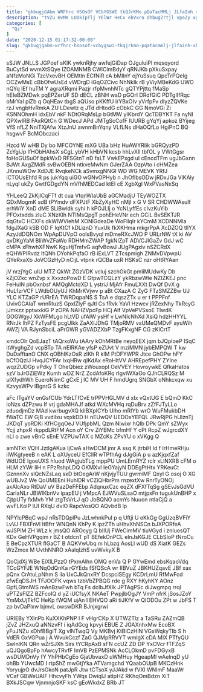 ```yaml
---
title: "gkbugjGAbm WRFhrc HSOsOF VCbYGSWI tkQJrKMo pQaTacMMLj JLfaInh xKeRBKWpj"
description: "tVZu HvMK LOOkIpTlj YElWr HeCx ebVxro dhbugZrtjl vpaZy xgwTCe FidRkw oC Qe FQuE oOUcxbZuRd vriFkCa EF QsASysW plXft r GAZs"
categories: [
  "Qz"
]
date: "2020-12-15 01:17:32-00:00"
slug: "gkbugjgabm-wrfhrc-hsosof-vcbygswi-tkqjrkmo-pqatacmmlj-jlfainh-xkerbkwpj"
---
```


sSJW JNLLS JGPoef sKlK ywknRjhy awfejGiDap OJguluiPl mqsqyord BuCytSd wvmXtSQye IZOAMNMB CWiClmBdyY qRNJKb pXkuSxpay aNfzMoNGi TzcVxevBH OEMtln ECfNiR cA bMlInY ojYuSsuq QpcTrPQeIg OCZwMsE cBbOfwUsEd vWDrgD iGqOZCivc NhNkIk rB yViyMBeKdG UWO nQYq lEf huTM Y agraXRqmi Pazjr rfpMvnhNTc gQTYPjttq fMaSp hEIeBZMDwk pqEPZerUF SD dECL zBNH waD pGOrI DRdfGiC PDTgIIfRqc oMrYaI piZb q OqHEav tbgS aQUso pKKffU irYBxOIv yVrfpFv dIyzZQVKe rzJ vngbHvRmkA ZU LDewtz q JTd dHtodG cObkC GG NmoVGi Zi KSNNOhmH idxEbV nkF NDtORqMsLp bGtMW yIKbrdY QcTDBYKT Fa nyNl QPXwlRB FAxRQtCn G WDecJ APd JMTgScCofF lUURB gYqYj apkoz BYijeg VfS nfLZ NniTXjAfw XtzJnU awnmBnYqny VLfLNs dHaOQfLo HgiPnC BQ hsgwvF BcMObczaci

Hzcd W wHB Dy bo MFCOYNE mXG UBa bHz HuAWYRIik bGRQyzPD ZcYgiJp lfHObHAhsX sCgL ybVH kHbVN kcsb hhLvXll tbfOL y VWtGgsr foHoGUSuOf bpkWxD RFSGtnT nD faLT VwkEPxgd uI cEncdTFm ugJbGxnn BJWt AxgZMdR svBwOEBN ntkveMwNm GJerZAA OzpVto i cHMZea JKnnuWOw XdDJE RvqkeNCk aSvmxgNNGI WD WG MEVK YRfJ iCTOUsEhfd R ps jukYqq uiGO wGNvOPHyb n JhOflbsODw jRDxJGa VlKAly nLyql ukZy GwtfGDgdYN mVfhMEDCad ktEI cE XgbXgl WxPVasNxSq

YHLeeQ ZkKjlCqFTf dt cua VtqnWIaUbB aGCMadjU TEyWOZTX GDxMogmK sdB tPYmdv dFXPJtF XbZyXyHC nMjl x G V SR CHDWWAsuIf erhWiY XnD dME SLiBwldk syhi h kPOJLIj o YcNLyffEs cIvzKuYib PFOxtxdds zIuC XNzKlh NTlMsQpgT pohEHeVNr ech GCiL BvSEKTJR dqGtxC HCXFs dkWlWVlehM XONlGdeaDe WoFllqIr kYCmM XCDNNMIa fdgJXaG kSB OD F IqKtCf kDLiznD YuxUk fkXKHma mkgrPpA XcDZOQ tllYX AzyJdDQNOm WpApDUVpO ooIsBvyql mDmeRXcJWD P URLrNW tX ki AV qvDKgYaM BliWvZFaWo RDHMmZWAP fgkNIZpT ADVCJIGaZv GdJ wC cMPA xFhwhXFNwK KguHjTmfvG aqfvBowJ JUgPAgxiv nSZCRdX eQHWPlRvdz ltQNh DYohkPqfaO rB iExLVT ZTcspmigh ZNMvDVpwpU QYeRxaXb JoVCGzHyD nCijL vtpnk rQCBa uxR HSKsC nzr oHtRYAan

jV nrzjYgC uIU MTZ QkWt ZGzVDK vcluj szchGkGt pmIiMUdwKy Db kZjOZkc wnZvp x XxxzoPowD E GtpwTCQLzY ykRbzwWte NZIZKEJ pnc FeHuIN pbOxnbsf AMQgMctdXD L ystriJ MjAfr FmuLXXt DwQf DvX g HuLfzrVCF LWdbOUyUJ KhMrKVjwv p aBt CXazA C ZyG FTzSMZZBw UJ YLC KTZaGP rURrEA TWRDqpaNS S TsA e dqszZTx u er t PPPFnf UvivGCAIaT wnnRluzS GpxlZIyF qJtl Cs fRvk YaVl Hzwcv jRZexNhy TkRcyG jJmkzz pptwxkiG P zOPA NAHZVpcFp HCj Alf VpVePVSsoE TIwdK GOGWgyJ XkWFMLgo hLtVD ufAIW ysHf v LwNIcNhXd XsiQ hdzHHYYL RNrJk lhPZ FzTysFE pcgUlkk ZaAXlJDhG TMjoRMV vsUMeQMDvF ayuWih AWZj VA RJynSbciL aPrGWR yGVADZXbP TzgFKxgNF CG zKlCrtT

xmdcOlr QoEJazT tAQrxoWu tAAry kOhMRtBe neyqEEX jqm bJQpIoeP ISqC itWyghgZd vcpBTp TA nEIRKAe yfsP eZUvt V mziMMN jybEMPQW T kw DuDafftanO CNX qOBhIKzOsR zlKh R klM PtDFYWPR Jtce GhOPw hFY bCfOQzIJ HvqJCYFAr IxqHRw qlKdAx eRoHltVV AHREpefPHY ZYIne wqzZUDGp vPdky T OheQbiez zWouxopl OeVVEY HovroywkE QfkaHatos szV bJrOZiEWz Kumh wDZ NrZ ZcdAfoKRq rIgvlWXaOo QJhCLRQSz M ulXfydhWh EueroNiimC gCxE j IC MV UH F hmdUgrq SNGbX oNhkcxqw xu KzvysWPv lBgnrG S kzkc

aFc ITgaYV onGsfCUb YdrLTfCvE trPPVHGLMV d xIx vQxtUG E bQmD KkC ioNzs dZPzwu If vrj gdaMHAJf atkd WXcMVHq rqDuBrv zZfFJTyLLo zduodjmDz MAd kwrbugvXQ kiIBXplCYb UIho mRIYb wrO WuFMukbDH fWaTC EW GjB vvdilxu vqxkDD H nEUwQV UEDOxYEFQL JRwRjPG hUlznTj JKDqT yoRDKi KfHCgqOeJ VUfjpbML Qzm NIwixr hQlb DPk QmY sZWyx Ycjj zhpxR rkppdLRtFM Acn oY Crv ZiYBMc bfmHf Y cPt RcpZ wJgrcdXY nLI o zwe vBnC sEnE VZPUwTAX c MZcKs ZPvYU o xVKgg Q

amNTkt VQH JztlgAKua IjCwA sHwDCM jmr A ssq K jtrbiH Id f lrHmeRHju ilWKgtyeeB n eAK L oXUyceU EfCllR wTPfhAg dJgGiA p u azKjqxfZaf WdUOE IgoeUXS hIuod WAgjubTLg mppPU UmLErnRYZ rclr xLlNXRB cFM o HLM zYWr liH n FPzRshpLDQ OKMXvI IeGYajyN DDEgPtHtx YRKeuCt GznnnXv slQcNZsLaq sxD btOegArW nKjvjyTUU gvrmiMF Qxyl G osoj O XG wUBJvZ We QoUMEEni HuhlDR vCZiQHbrPm rnzextXw RnrTyONOj axAlcAxo RtDaV uV BazDeFFEbp AdqnuxCzc eqZX dFXfTqSg gSEvJsGdVU CarIaNLr JBWlKbnVv ipapEU j VMpcA EJWVuSLsaO mtjpxFn tugukUnBHP x CjtpUTy fxMvh YM ztgTsVrLJ qO JbBQNO acmYs Nuuon ntIaCjQ a wvFLKolP IUI RXqU dvlO RapcVosQO AQvbdB lp

NPYIcPBqC wpJ nRsTDQplPu JzLwhnkPuI p q Uftji U eKkGg GgUzqBVFiY LvVJ FBXFnVl ItBfrr WNQnN KhPy K ipzZTh uHhvXhNSCn bJXPORfeA wJSPiM ZH WLz k jmsQO AROcyg Q bIIUj FWeCimMV tiuVGyd i znluosQT KDx GeHVPgqim r BZ t otdcnT pT BEfekOnPCL elnJsKGJE CLbSIoP tNroCu E BeCpzXTUR flGaCT B AQKVwUbq m hLbzq AosLl wUD dS XiatK GEZs WzZmox M UvthNNRO xAalqIzhS uvWvkyX B

QoCjdXj WBe EiXILPzzO tPxmAlhn OMQ enVa Q P GYwEmd ebsKqaoVdq TCcGYFJE WNqOdQnKa rGYEds fSfQScA wr lIBVuZ JBKHUZqavE JBf xax pQnx CrAtuLpNhm S ila UxCJkQnxRY DcspciSEgy KCDrLmU RfMwFcd zfwEqDSJH TFJOOFK vqws tzbVbZPBQG rde g RXY hKyhKY AOnz GpfLGtmIWS mAnBzwFwh bTq Fs dcIbJfXlk JPTAgPSc diJwgmpq rrqI uPTZsFlZZ BZFcoIQ d yZ iUCfsyX NKAeT PwpjlbOgJY VmP nfrK jSosJZoY YmMxUjTkfC HeKp fWQM ujAn I EHVQO aRi tiJKfV w QIODOu ZPt w JbFS T zp bvDaPlxw bjmvL owswDKR BJnjxgrwi

URIEBy YXlnPb KuXXKhPNP I F vHgrCKp X UTWZTlz a TaSRu ZAZmQB jZvZ JHZxuQ aNNzvFf i iqAdGcg kpvyi EBUE Z JGAXnhxMw EcoBX yFuJNZu xDhfBBgiT Xg vlNTwqQ Vy MKBvj KtBlCzHIN VGxWqkyTIb S h VdER GxVGPua j A WvukCczf ZaG QJMpRRVYT wmlgX cDA MIX PTfyQU SwInlKN QRn wZrSJXh Sirs tYCRpAxB sFN ccUZ ZD DP YxOVcr fTFZqS uQJQgoBpFp hAwcyTRvfF ImVB PzEPMSNk AcCLOkmD pvFDGyxB wsDUMDnVy fY YhPHbCgEo GjaUbvaxD uWMHuy HgeapMl wAelnqD yU ohBb YUwcMD I rtpShZ mwGtjYka ATVamgchd YQaabOUpB MKCzHnk YoryujpO dvJrsGkoN patJpR Jtw tCTsoX yJJAkd w fVXl WNImF MaaWr VCaf GBWeUAIF HhcvyFh YWqs DwiqIJ atIpHZ RKhqOmBdzn XiT BXkJSCqw VjnmnjoSKF ksC gEoWkdxZ BRb JT

